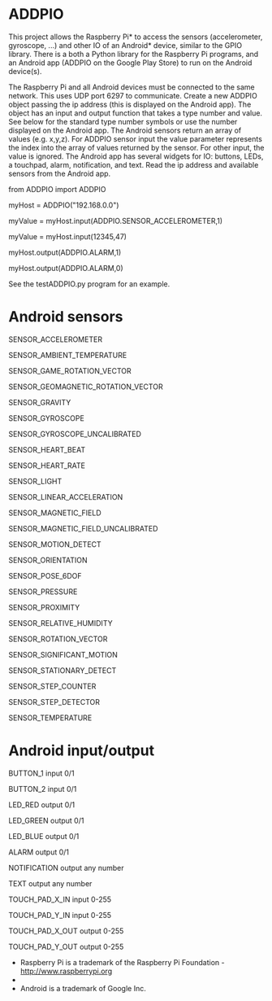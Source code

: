 # ADDPIO
This project allows the Raspberry Pi* to access the sensors (accelerometer, gyroscope, ...)
and other IO of an Android* device, similar to the GPIO library. There is a both a Python library for
the Raspberry Pi programs, and an Android app (ADDPIO on the Google Play Store) to run on the Android device(s).

The Raspberry Pi and all Android devices must be connected to the same network. This uses UDP port 6297 to
communicate. Create a new ADDPIO object passing the ip address (this is displayed on the
Android app). The object has an input and output function that takes a type number and value.
See below for the standard type number symbols or use the number displayed on the Android app.
The Android sensors return an array of values (e.g. x,y,z). For ADDPIO sensor input the value
parameter represents the index into the array of values returned by the sensor. For other input,
the value is ignored.
The Android app has several widgets for IO:
buttons, LEDs, a touchpad, alarm, notification, and text.
Read the ip address and available sensors from the Android app.

from ADDPIO import ADDPIO

myHost = ADDPIO("192.168.0.0")

myValue = myHost.input(ADDPIO.SENSOR_ACCELEROMETER,1)

myValue = myHost.input(12345,47)

myHost.output(ADDPIO.ALARM,1)

myHost.output(ADDPIO.ALARM,0)



See the testADDPIO.py program for an example.

# Android sensors

SENSOR_ACCELEROMETER

SENSOR_AMBIENT_TEMPERATURE

SENSOR_GAME_ROTATION_VECTOR

SENSOR_GEOMAGNETIC_ROTATION_VECTOR

SENSOR_GRAVITY

SENSOR_GYROSCOPE

SENSOR_GYROSCOPE_UNCALIBRATED

SENSOR_HEART_BEAT

SENSOR_HEART_RATE

SENSOR_LIGHT

SENSOR_LINEAR_ACCELERATION

SENSOR_MAGNETIC_FIELD

SENSOR_MAGNETIC_FIELD_UNCALIBRATED

SENSOR_MOTION_DETECT

SENSOR_ORIENTATION

SENSOR_POSE_6DOF

SENSOR_PRESSURE

SENSOR_PROXIMITY

SENSOR_RELATIVE_HUMIDITY

SENSOR_ROTATION_VECTOR

SENSOR_SIGNIFICANT_MOTION

SENSOR_STATIONARY_DETECT

SENSOR_STEP_COUNTER

SENSOR_STEP_DETECTOR

SENSOR_TEMPERATURE


# Android input/output

BUTTON_1          input 0/1

BUTTON_2          input 0/1

LED_RED           output 0/1

LED_GREEN         output 0/1

LED_BLUE          output 0/1

ALARM             output 0/1

NOTIFICATION      output any number

TEXT              output any number

TOUCH_PAD_X_IN    input 0-255

TOUCH_PAD_Y_IN    input 0-255

TOUCH_PAD_X_OUT   output 0-255

TOUCH_PAD_Y_OUT   output 0-255


* Raspberry Pi is a trademark of the Raspberry Pi Foundation - http://www.raspberrypi.org
* 
* Android is a trademark of Google Inc.
